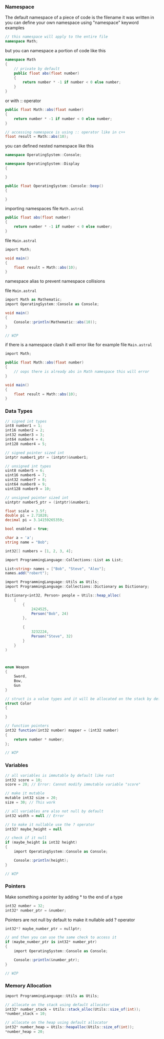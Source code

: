 ### Namespace

The default namespace of a piece of code is the filename it was written in<br>
you can define your own namespace using "namespace" keyword
examples

```cs
// this namespace will apply to the entire file
namespace Math;
```

but you can namespace a portion of code like this
```cs
namespace Math
{
    // private by default
    public float abs(float number)
    {
        return number * -1 if number < 0 else number;
    }
}
```
or with :: operator
```cs
public float Math::abs(float number)
{
    return number * -1 if number < 0 else number;
}

// accessing namespace is using :: operator like in c++
float result = Math::abs(10);
```

you can defined nested namespace like this
```cs
namespace OperatingSystem::Console;

namespace OperatingSystem::Display
{

}

public float OperatingSystem::Console::beep()
{

}
```

importing namespaces
file `Math.astral`
```cs
public float abs(float number)
{
    return number * -1 if number < 0 else number;
}
```

file `Main.astral`
```cs
import Math;

void main()
{
    float result = Math::abs(10);
}
```

namespace alias to prevent namespace collisions

file `Main.astral`
```cs
import Math as Mathematic;
import OperatingSystem::Console as Console;

void main()
{
    Console::println(Mathematic::abs(10));
}

// WIP
```

if there is a namespace clash it will error 
like for example
file `Main.astral`
```cs
import Math;

public float Math::abs(float number)
{
    // oops there is already abs in Math namespace this will error
}

void main()
{
    float result = Math::abs(10);
}
```

### Data Types

```cs
// signed int types
int8 number1 = 1;
int16 number2 = 2;
int32 number3 = 3;
int64 number4 = 4;
int128 number4 = 5;

// signed pointer sized int
intptr number1_ptr = (intptr)&number1;

// unsigned int types
uint8 number5 = 6;
uint16 number6 = 7;
uint32 number7 = 8;
uint64 number8 = 9;
uint128 number9 = 10;

// unsigned pointer sized int
uintptr number5_ptr = (intptr)&number1;

float scale = 3.5f;
double pi = 2.71828;
decimal pi = 3.14159265359;

bool enabled = true;

char a = 'a';
string name = "Bob";

int32[] numbers = [1, 2, 3, 4];

import ProgrammingLanguage::Collections::List as List;

List<string> names = ["Bob", "Steve", "Alex"];
names.add("robert"); 

import ProgrammingLanguage::Utils as Utils;
import ProgrammingLanguage::Collections::Dictionary as Dictionary;

Dictionary<int32, Person> people = Utils::heap_alloc(
    {
        {
            2424525,
            Person("Bob", 24)
        },
        
        {
            3232224,
            Person("Steve", 32)
        }
    }
)



enum Weapon
{
    Sword,
    Bow,
    Gun
}

// struct is a value types and it will be allocated on the stack by default
struct Color
{
    
}

// function pointers
int32 function(int32 number) mapper = (int32 number) 
{
    return number * number;
};

// WIP
```

### Variables
```cs
// all variables is immutable by default like rust
int32 score = 10;
score = 20; // Error: Cannot modify immutable variable "score"

// make it mutable
mutable int32 size = 20;
size = 30; // This work

// all variables are also not null by default
int32 width = null // Error

// to make it nullable use the ? operator
int32? maybe_height = null

// check if it null
if (maybe_height is int32 height)
{
    import OperatingSystem::Console as Console;

    Console::println(height);
}

// WIP
```

### Pointers
Make something a pointer by adding * to the end of a type
```cs
int32 number = 32;
int32* number_ptr = &number;
```

Pointers are not null by default to make it nullable add ? operator
```cs
int32*? maybe_number_ptr = nullptr;

// and then you can use the same check to access it
if (maybe_number_ptr is int32* number_ptr)
{
    import OperatingSystem::Console as Console;

    Console::println(&number_ptr);
}

// WIP
```

### Memory Allocation
```cs
import ProgrammingLanguage::Utils as Utils;

// allocate on the stack using default allocator
int32* number_stack = Utils::stack_alloc(Utils::size_of(int));
*number_stack = 10;

// allocate on the heap using default allocator
int32* number_heap = Utils::heapalloc(Utils::size_of(int));
*number_heap = 20;
```